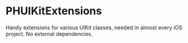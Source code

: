 # PHUIKitExtensions

Handy extensions for various UIKit classes, needed in almost every iOS project.
No external dependencies.

